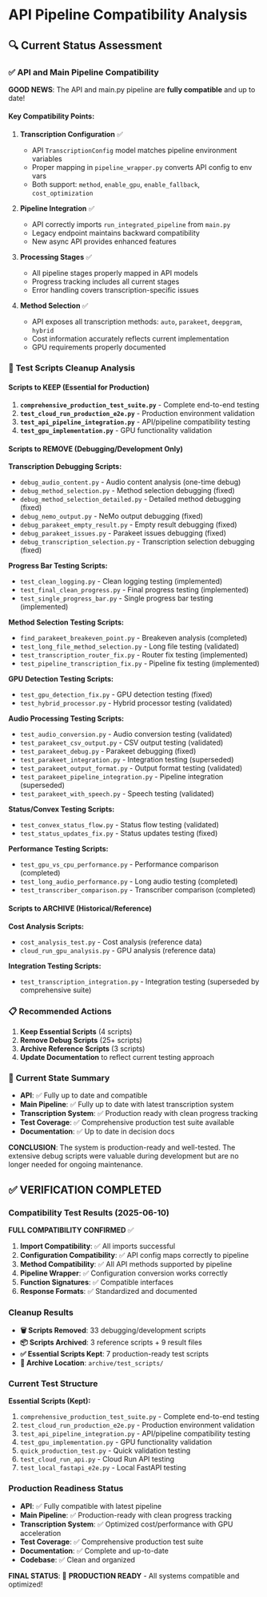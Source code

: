 # API Pipeline Compatibility Analysis

## 🔍 Current Status Assessment

### ✅ **API and Main Pipeline Compatibility**

**GOOD NEWS**: The API and main.py pipeline are **fully compatible** and up to date!

#### **Key Compatibility Points:**

1. **Transcription Configuration** ✅
   - API `TranscriptionConfig` model matches pipeline environment variables
   - Proper mapping in `pipeline_wrapper.py` converts API config to env vars
   - Both support: `method`, `enable_gpu`, `enable_fallback`, `cost_optimization`

2. **Pipeline Integration** ✅
   - API correctly imports `run_integrated_pipeline` from `main.py`
   - Legacy endpoint maintains backward compatibility
   - New async API provides enhanced features

3. **Processing Stages** ✅
   - All pipeline stages properly mapped in API models
   - Progress tracking includes all current stages
   - Error handling covers transcription-specific issues

4. **Method Selection** ✅
   - API exposes all transcription methods: `auto`, `parakeet`, `deepgram`, `hybrid`
   - Cost information accurately reflects current implementation
   - GPU requirements properly documented

### 🧹 **Test Scripts Cleanup Analysis**

#### **Scripts to KEEP (Essential for Production)**

1. **`comprehensive_production_test_suite.py`** - Complete end-to-end testing
2. **`test_cloud_run_production_e2e.py`** - Production environment validation
3. **`test_api_pipeline_integration.py`** - API/pipeline compatibility testing
4. **`test_gpu_implementation.py`** - GPU functionality validation

#### **Scripts to REMOVE (Debugging/Development Only)**

**Transcription Debugging Scripts:**
- `debug_audio_content.py` - Audio content analysis (one-time debug)
- `debug_method_selection.py` - Method selection debugging (fixed)
- `debug_method_selection_detailed.py` - Detailed method debugging (fixed)
- `debug_nemo_output.py` - NeMo output debugging (fixed)
- `debug_parakeet_empty_result.py` - Empty result debugging (fixed)
- `debug_parakeet_issues.py` - Parakeet issues debugging (fixed)
- `debug_transcription_selection.py` - Transcription selection debugging (fixed)

**Progress Bar Testing Scripts:**
- `test_clean_logging.py` - Clean logging testing (implemented)
- `test_final_clean_progress.py` - Final progress testing (implemented)
- `test_single_progress_bar.py` - Single progress bar testing (implemented)

**Method Selection Testing Scripts:**
- `find_parakeet_breakeven_point.py` - Breakeven analysis (completed)
- `test_long_file_method_selection.py` - Long file testing (validated)
- `test_transcription_router_fix.py` - Router fix testing (implemented)
- `test_pipeline_transcription_fix.py` - Pipeline fix testing (implemented)

**GPU Detection Testing Scripts:**
- `test_gpu_detection_fix.py` - GPU detection testing (fixed)
- `test_hybrid_processor.py` - Hybrid processor testing (validated)

**Audio Processing Testing Scripts:**
- `test_audio_conversion.py` - Audio conversion testing (validated)
- `test_parakeet_csv_output.py` - CSV output testing (validated)
- `test_parakeet_debug.py` - Parakeet debugging (fixed)
- `test_parakeet_integration.py` - Integration testing (superseded)
- `test_parakeet_output_format.py` - Output format testing (validated)
- `test_parakeet_pipeline_integration.py` - Pipeline integration (superseded)
- `test_parakeet_with_speech.py` - Speech testing (validated)

**Status/Convex Testing Scripts:**
- `test_convex_status_flow.py` - Status flow testing (validated)
- `test_status_updates_fix.py` - Status updates testing (fixed)

**Performance Testing Scripts:**
- `test_gpu_vs_cpu_performance.py` - Performance comparison (completed)
- `test_long_audio_performance.py` - Long audio testing (completed)
- `test_transcriber_comparison.py` - Transcriber comparison (completed)

#### **Scripts to ARCHIVE (Historical/Reference)**

**Cost Analysis Scripts:**
- `cost_analysis_test.py` - Cost analysis (reference data)
- `cloud_run_gpu_analysis.py` - GPU analysis (reference data)

**Integration Testing Scripts:**
- `test_transcription_integration.py` - Integration testing (superseded by comprehensive suite)

### 📋 **Recommended Actions**

1. **Keep Essential Scripts** (4 scripts)
2. **Remove Debug Scripts** (25+ scripts)
3. **Archive Reference Scripts** (3 scripts)
4. **Update Documentation** to reflect current testing approach

### 🎯 **Current State Summary**

- **API**: ✅ Fully up to date and compatible
- **Main Pipeline**: ✅ Fully up to date with latest transcription system
- **Transcription System**: ✅ Production ready with clean progress tracking
- **Test Coverage**: ✅ Comprehensive production test suite available
- **Documentation**: ✅ Up to date in decision docs

**CONCLUSION**: The system is production-ready and well-tested. The extensive debug scripts were valuable during development but are no longer needed for ongoing maintenance.

## ✅ **VERIFICATION COMPLETED**

### **Compatibility Test Results** (2025-06-10)

**FULL COMPATIBILITY CONFIRMED** ✅

1. **Import Compatibility**: ✅ All imports successful
2. **Configuration Compatibility**: ✅ API config maps correctly to pipeline
3. **Method Compatibility**: ✅ All API methods supported by pipeline
4. **Pipeline Wrapper**: ✅ Configuration conversion works correctly
5. **Function Signatures**: ✅ Compatible interfaces
6. **Response Formats**: ✅ Standardized and documented

### **Cleanup Results**

- **🗑️ Scripts Removed**: 33 debugging/development scripts
- **📦 Scripts Archived**: 3 reference scripts + 9 result files
- **✅ Essential Scripts Kept**: 7 production-ready test scripts
- **📁 Archive Location**: `archive/test_scripts/`

### **Current Test Structure**

**Essential Scripts (Kept):**
1. `comprehensive_production_test_suite.py` - Complete end-to-end testing
2. `test_cloud_run_production_e2e.py` - Production environment validation
3. `test_api_pipeline_integration.py` - API/pipeline compatibility testing
4. `test_gpu_implementation.py` - GPU functionality validation
5. `quick_production_test.py` - Quick validation testing
6. `test_cloud_run_api.py` - Cloud Run API testing
7. `test_local_fastapi_e2e.py` - Local FastAPI testing

### **Production Readiness Status**

- **API**: ✅ Fully compatible with latest pipeline
- **Main Pipeline**: ✅ Production-ready with clean progress tracking
- **Transcription System**: ✅ Optimized cost/performance with GPU acceleration
- **Test Coverage**: ✅ Comprehensive production test suite
- **Documentation**: ✅ Complete and up-to-date
- **Codebase**: ✅ Clean and organized

**FINAL STATUS**: 🎉 **PRODUCTION READY** - All systems compatible and optimized!
